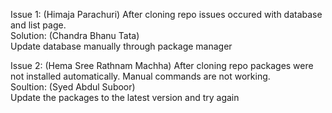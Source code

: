 Issue 1: (Himaja Parachuri)
After cloning repo issues occured with database and list page.<br>
Solution: (Chandra Bhanu Tata)<br>
Update database manually through package manager

Issue 2: (Hema Sree Rathnam Machha)
After cloning repo packages were not installed automatically. Manual commands are not working. <br>
Soultion: (Syed Abdul Suboor)<br>
Update the packages to the latest version and try again<br>
